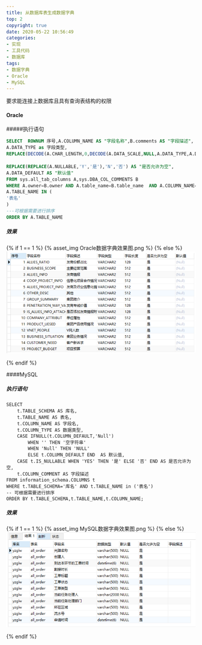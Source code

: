 ```yaml
---
title: 从数据库表生成数据字典
top: 2
copyright: true
date: 2020-05-22 10:56:49
categories:
- 实现
- 工具代码
- 数据库
tags:
- 数据字典
- Oracle
- MySQL
---
```


要求能连接上数据库且具有查询表结构的权限

<!--more-->

#### Oracle

#####执行语句

```sql
SELECT  ROWNUM 序号,A.COLUMN_NAME AS "字段名称",B.comments AS "字段描述",
A.DATA_TYPE as 字段类型,
REPLACE(DECODE(A.CHAR_LENGTH,0,DECODE(A.DATA_SCALE,NULL,A.DATA_TYPE,A.DATA_PRECISION||','||A.DATA_SCALE),A.CHAR_LENGTH),',0','') 字段长度,
 
REPLACE(REPLACE(A.NULLABLE,'Y','是'),'N','否') AS "是否允许为空",
A.DATA_DEFAULT AS "默认值"
FROM sys.all_tab_columns A,sys.DBA_COL_COMMENTS B
WHERE A.owner=B.owner AND A.table_name=B.table_name  AND A.COLUMN_NAME=B.COLUMN_NAME AND A.owner='用户名'  AND
A.TABLE_NAME IN (
'表名'
)
---可根据需要进行排序
ORDER BY A.TABLE_NAME 
```

##### 效果

{% if 1 == 1 %}
  {% asset_img Oracle数据字典效果图.png %}
{% else %}
  ![](Oracle数据字典效果图-1590119152891.png)

{% endif %}

####MySQL

##### 执行语句

```mysql
SELECT
    t.TABLE_SCHEMA AS 库名,
    t.TABLE_NAME AS 表名,
    t.COLUMN_NAME AS 字段名,
    t.COLUMN_TYPE AS 数据类型,
    CASE IFNULL(t.COLUMN_DEFAULT,'Null') 
        WHEN '' THEN '空字符串' 
        WHEN 'Null' THEN 'NULL' 
        ELSE t.COLUMN_DEFAULT END  AS 默认值,
    CASE t.IS_NULLABLE WHEN 'YES' THEN '是' ELSE '否' END AS 是否允许为空,
    t.COLUMN_COMMENT AS 字段描述
FROM information_schema.COLUMNS t 
WHERE t.TABLE_SCHEMA='库名' AND t.TABLE_NAME in ('表名')
-- 可根据需要进行排序
ORDER BY t.TABLE_SCHEMA,t.TABLE_NAME,t.COLUMN_NAME;
```

##### 效果

{% if 1 == 1 %}
  {% asset_img MySQL数据字典效果图.png %}
{% else %}
  ![](MySQL数据字典效果图.png)

{% endif %}